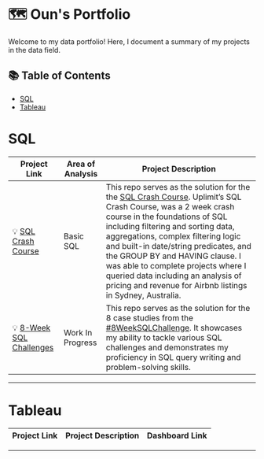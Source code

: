 # 🗺 Oun's Portfolio

Welcome to my data portfolio! Here, I document a summary of my projects in the data field. 

## 📚 Table of Contents
- [SQL](#sql)
- [Tableau](#tableau)

# SQL

| Project Link | Area of Analysis | Project Description | 
|---|---|---|
| 💡 [SQL Crash Course](https://https://github.com/OunMuhammads/SQL-Projects/tree/main/SQL%20Crash%20Course) | Basic SQL | This repo serves as the solution for the the [SQL Crash Course](https://uplimit.com/course/sql-crash-course). Uplimit’s SQL Crash Course, was a 2 week crash course in the foundations of SQL including filtering and sorting data, aggregations, complex filtering logic and built-in date/string predicates, and the GROUP BY and HAVING clause. I was able to complete projects where I queried data including an analysis of pricing and revenue for Airbnb listings in Sydney, Australia. | 
| 💡 [8-Week SQL Challenges](https://github.com/OunMuhammads/8WeeksSQLChallenges) | Work In Progress | This repo serves as the solution for the 8 case studies from the [#8WeekSQLChallenge](https://8weeksqlchallenge.com). It showcases my ability to tackle various SQL challenges and demonstrates my proficiency in SQL query writing and problem-solving skills. | 

***
# Tableau

| Project Link | Project Description | Dashboard Link |
|---|---|---|

***
